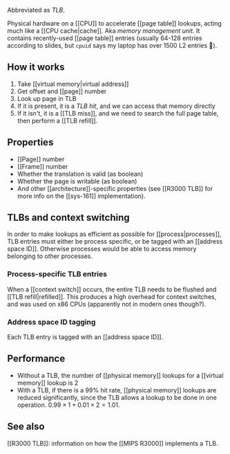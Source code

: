 Abbreviated as *TLB*.

Physical hardware on a [[CPU]] to accelerate [[page table]] lookups, acting much like a [[CPU cache|cache]]. Aka *memory management unit*. It contains recently-used [[page table]] entries (usually 64-128 entries according to slides, but `cpuid` says my laptop has over 1500 L2 entries 🤔).

## How it works

1. Take [[virtual memory|virtual address]]
2. Get offset and [[page]] number
3. Look up page in TLB
4. If it is present, it is a *TLB hit*, and we can access that memory directly
5. If it isn't, it is a [[TLB miss]], and we need to search the full page table, then perform a [[TLB refill]].

## Properties

- [[Page]] number
- [[Frame]] number
- Whether the translation is valid (as boolean)
- Whether the page is writable (as boolean)
- And other [[architecture]]-specific properties (see [[R3000 TLB]] for more info on the [[sys-161]] implementation).

## TLBs and context switching
In order to make lookups as efficient as possible for [[process|processes]], TLB entries must either be process specific, or be tagged with an [[address space ID]]. Otherwise processes would be able to access memory belonging to other processes.

### Process-specific TLB entries
When a [[context switch]] occurs, the entire TLB needs to be flushed and [[TLB refill|refilled]]. This produces a high overhead for context switches, and was used on x86 CPUs (apparently not in modern ones though?).

### Address space ID tagging
Each TLB entry is tagged with an [[address space ID]].

## Performance
- Without a TLB, the number of [[physical memory]] lookups for a [[virtual memory]] lookup is 2
- With a TLB, if there is a 99% hit rate, [[physical memory]] lookups are reduced significantly, since the TLB allows a lookup to be done in one operation. $0.99 \times 1 + 0.01 \times 2 = 1.01$.

## See also
[[R3000 TLB]]: information on how the [[MIPS R3000]] implements a TLB.